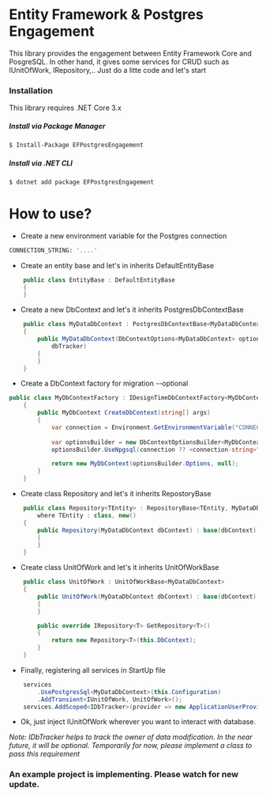 # Entity Framework & Postgres Engagement
This library provides the engagement between Entity Framework Core and PosgreSQL. In other hand, it gives some services for CRUD such as IUnitOfWork, IRepository,.. Just do a litte code and let's start
### Installation
This library requires .NET Core 3.x
##### Install via Package Manager
```sh
$ Install-Package EFPostgresEngagement
```
##### Install via .NET CLI
```sh
$ dotnet add package EFPostgresEngagement
```
# How to use?

  - Create a new environment variable for the Postgres connection
```sh
CONNECTION_STRING: '....'
```
  - Create an entity base and let's in inherits DefaultEntityBase
```c#
    public class EntityBase : DefaultEntityBase
    {
    }
```
  - Create a new DbContext and let's it inherits PostgresDbContextBase
```c#
    public class MyDataDbContext : PostgresDbContextBase<MyDataDbContext>
    {
        public MyDataDbContext(DbContextOptions<MyDataDbContext> options, IDbTracker dbTracker) : base(options,
            dbTracker)
        {
        }
    }
```
  - Create a DbContext factory for migration --optional
```c#
public class MyDbContextFactory : IDesignTimeDbContextFactory<MyDbContext>
    {
        public MyDbContext CreateDbContext(string[] args)
        {
            var connection = Environment.GetEnvironmentVariable("CONNECTION_STRING");
            
            var optionsBuilder = new DbContextOptionsBuilder<MyDbContext>();
            optionsBuilder.UseNpgsql(connection ?? <connection-string>");

            return new MyDbContext(optionsBuilder.Options, null);
        }
    }
```
  - Create class Repository and let's it inherits RepostoryBase
```c#
    public class Repository<TEntity> : RepositoryBase<TEntity, MyDataDbContext>
        where TEntity : class, new()
    {
        public Repository(MyDataDbContext dbContext) : base(dbContext)
        {
        }
    }
```
  - Create class UnitOfWork and let's it inherits UnitOfWorkBase
```c#
    public class UnitOfWork : UnitOfWorkBase<MyDataDbContext>
    {
        public UnitOfWork(MyDataDbContext dbContext) : base(dbContext)
        {
        }

        public override IRepository<T> GetRepository<T>()
        {
            return new Repository<T>(this.DbContext);
        }
    }
```
  - Finally, registering all services in StartUp file
```c#
    services
        .UsePostgresSql<MyDataDbContext>(this.Configuration)
        .AddTransient<IUnitOfWork, UnitOfWork>();
    services.AddScoped<IDbTracker>(provider => new ApplicationUserProvider());
```
  -  Ok, just inject IUnitOfWork wherever you want to interact with database.
  
*Note: IDbTracker helps to track the owner of data modification. In the near future, it will be optional. Temporarily for now, please implement a class to pass this requirement* 

### An example project is implementing. Please watch for new update.
